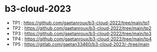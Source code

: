# b3-cloud-2023

- TP1 : https://github.com/gaetanroux/b3-cloud-2022/tree/main/tp1
- TP2 : https://github.com/gaetanroux/b3-cloud-2022/tree/main/tp2
- TP3 : https://github.com/gaetanroux/b3-cloud-2022/tree/main/tp3
- TP4 : https://github.com/gaetanroux/b3-cloud-2022/tree/main/tp4
- TP5 : https://gitlab.com/gaetan33460/b3-cloud-2023/-/tree/main
